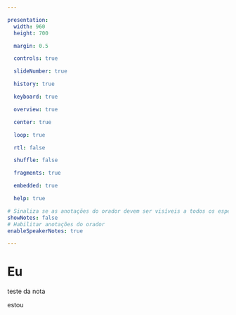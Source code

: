 ```yaml
---

presentation:
  width: 960
  height: 700

  margin: 0.5

  controls: true

  slideNumber: true

  history: true

  keyboard: true

  overview: true

  center: true

  loop: true

  rtl: false

  shuffle: false

  fragments: true

  embedded: true

  help: true

# Sinaliza se as anotações do orador devem ser visíveis a todos os espectadores
showNotes: false 
# Habilitar anotações do orador
enableSpeakerNotes: true

---
```


<!-- slide  -->
# Eu
<!-- slide  -->
teste da nota
<!-- slide vertical=true -->
estou
